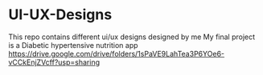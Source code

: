 # UI-UX-Designs
This repo contains different ui/ux designs designed by me
My final project is a Diabetic hypertensive nutrition app
https://drive.google.com/drive/folders/1sPaVE9LahTea3P6YOe6-vCCkEnjZVcff?usp=sharing
